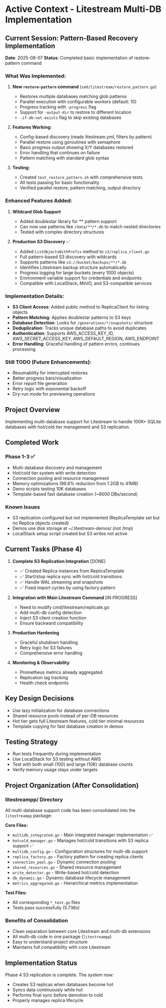 # Active Context - Litestream Multi-DB Implementation

## Current Session: Pattern-Based Recovery Implementation  
**Date**: 2025-08-07
**Status**: Completed basic implementation of restore-pattern command

### What Was Implemented:
1. **New `restore-pattern` command** (`cmd/litestream/restore_pattern.go`)
   - Restores multiple databases matching glob patterns
   - Parallel execution with configurable workers (default: 10)
   - Progress tracking with `-progress` flag
   - Support for `-output-dir` to restore to different location
   - `-if-db-not-exists` flag to skip existing databases

2. **Features Working:**
   - Config-based discovery (reads litestream.yml, filters by pattern)
   - Parallel restore using goroutines with semaphore
   - Basic progress output showing X/Y databases restored
   - Error handling that continues on failure
   - Pattern matching with standard glob syntax

3. **Testing:**
   - Created `test_restore_pattern.sh` with comprehensive tests
   - All tests passing for basic functionality
   - Verified parallel restore, pattern matching, output directory

### Enhanced Features Added:
1. **Wildcard Glob Support** 
   - Added doublestar library for ** pattern support
   - Can now use patterns like `/data/**/*.db` to match nested directories
   - Tested with complex directory structures

2. **Production S3 Discovery** ✅
   - Added `ListObjectsWithPrefix` method to `s3/replica_client.go`
   - Full pattern-based S3 discovery with wildcards
   - Supports patterns like `s3://bucket/backups/**/*.db`
   - Identifies Litestream backup structure automatically
   - Progress logging for large buckets (every 1000 objects)
   - Environment variable support for credentials and endpoints
   - Compatible with LocalStack, MinIO, and S3-compatible services

### Implementation Details:
- **S3 Client Access**: Added public method to ReplicaClient for listing objects
- **Pattern Matching**: Applies doublestar patterns to S3 keys
- **Database Detection**: Looks for `/generations/*/snapshots/` structure
- **Deduplication**: Tracks unique database paths to avoid duplicates
- **Authentication**: Supports AWS_ACCESS_KEY_ID, AWS_SECRET_ACCESS_KEY, AWS_DEFAULT_REGION, AWS_ENDPOINT
- **Error Handling**: Graceful handling of pattern errors, continues processing

### Still TODO (Future Enhancements):
- Resumability for interrupted restores
- Better progress bars/visualization
- Error report file generation
- Retry logic with exponential backoff
- Dry-run mode for previewing operations

## Project Overview
Implementing multi-database support for Litestream to handle 100K+ SQLite databases with hot/cold tier management and S3 replication.

## Completed Work
### Phase 1-3 ✅
- Multi-database discovery and management
- Hot/cold tier system with write detection  
- Connection pooling and resource management
- Memory optimizations (96.6% reduction from 1.2GB to 41MB)
- Demo scripts testing 10K databases
- Template-based fast database creation (~9000 DBs/second)

### Known Issues
- S3 replication configured but not implemented (ReplicaTemplate set but no Replica objects created)
- Demos use disk storage at ~/.litestream-demos/ (not /tmp)
- LocalStack setup script created but S3 writes not active

## Current Tasks (Phase 4)
1. **Complete S3 Replication Integration** [DONE]
   - ✅ Created Replica instances from ReplicaTemplate
   - ✅ Start/stop replica sync with hot/cold transitions
   - ✅ Handle WAL streaming and snapshots
   - ✅ Fixed import cycles by using factory pattern

2. **Integration with Main Litestream Command** [IN PROGRESS]
   - Need to modify cmd/litestream/replicate.go
   - Add multi-db config detection
   - Inject S3 client creation function
   - Ensure backward compatibility

3. **Production Hardening**
   - Graceful shutdown handling
   - Retry logic for S3 failures
   - Comprehensive error handling

4. **Monitoring & Observability**
   - Prometheus metrics already aggregated
   - Replication lag tracking
   - Health check endpoints

## Key Design Decisions
- Use lazy initialization for database connections
- Shared resource pools instead of per-DB resources
- Hot tier gets full Litestream features, cold tier minimal resources
- Template copying for fast database creation in demos

## Testing Strategy
- Run tests frequently during implementation
- Use LocalStack for S3 testing without AWS
- Test with both small (100) and large (10K) database counts
- Verify memory usage stays under targets

## Project Organization (After Consolidation)

### litestreampp/ Directory
All multi-database support code has been consolidated into the `litestreampp` package:

**Core Files:**
- `multidb_integrated.go` - Main integrated manager implementation ✅
- `hotcold_manager.go` - Manages hot/cold transitions with S3 replica support ✅
- `multidb_config.go` - Configuration structures for multi-db support
- `replica_factory.go` - Factory pattern for creating replica clients
- `connection_pool.go` - Dynamic connection pooling
- `shared_resources.go` - Shared resource management
- `write_detector.go` - Write-based hot/cold detection
- `db_dynamic.go` - Dynamic database lifecycle management
- `metrics_aggregated.go` - Hierarchical metrics implementation

**Test Files:**
- All corresponding `*_test.go` files
- Tests pass successfully (5.736s)

### Benefits of Consolidation
- Clean separation between core Litestream and multi-db extensions
- All multi-db code in one package (`litestreampp`)
- Easy to understand project structure
- Maintains full compatibility with core Litestream

## Implementation Status
Phase 4 S3 replication is complete. The system now:
- Creates S3 replicas when databases become hot
- Syncs data continuously while hot
- Performs final sync before demotion to cold
- Properly manages replica lifecycle